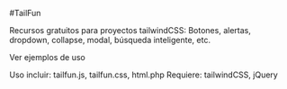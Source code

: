 #TailFun

Recursos gratuitos para proyectos tailwindCSS: Botones, alertas, dropdown, collapse, modal, búsqueda inteligente, etc.

Ver ejemplos de uso

Uso incluir: tailfun.js, tailfun.css, html.php
Requiere: tailwindCSS, jQuery